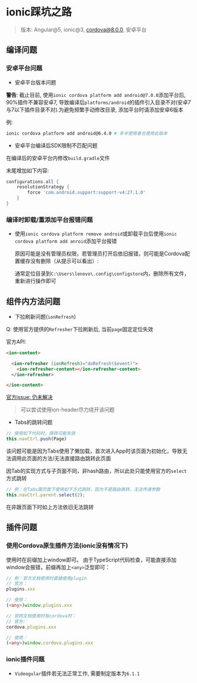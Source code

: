 # ionic踩坑之路

> 版本: Angular@5, ionic@3, cordova@8.0.0, 安卓平台

## 编译问题

### 安卓平台问题

- 安卓平台版本问题

**警告**: 截止目前, 使用`ionic cordova platform add android@7.0.0`添加平台后, 90%插件不兼容安卓7, 导致编译后`platforms/android`的插件引入目录不对(安卓7与7以下插件目录不对).为避免频繁手动修改目录, 添加平台时请添加安卓6版本

例:

```zsh
ionic cordova platform add android@6.4.0 # 多半使用者也使用此版本
```

- 安卓平台编译后SDK限制不匹配问题

在编译后的安卓平台内修改`build.gradle`文件

末尾增加如下内容:
```gradle
configurations.all {
    resolutionStrategy {
        force 'com.android.support:support-v4:27.1.0'
    }
}
```

### 编译时卸载/重添加平台报错问题

- 使用`ionic cordova platform remove android`或卸载平台后使用`ionic cordova platform add anroid`添加平台报错

    原因可能是没有管理员权限，若管理员打开后依旧报错，则可能是Cordova配置缓存没有删除（从提示可以看出）:
    
    通常定位目录到`C:\Users\lenovo\.config\configstore`内，删除所有文件，重新进行操作即可

## 组件内方法问题

- 下拉刷新问题(`ionRefresh`)

Q: 使用官方提供的`Refresher`下拉刷新后, 当前`page`固定定位失效

官方API:

```HTML
<ion-content>

  <ion-refresher (ionRefresh)="doRefresh($event)">
    <ion-refresher-content></ion-refresher-content>
  </ion-refresher>

</ion-content>
```

[官方issue: 仍未解决](https://github.com/ionic-team/ionic/issues/13237)
   
> 可以尝试使用ion-header尽力绕开该问题

- Tabs的跳转问题

```typescript
// 使用如下代码时，跳转可能失效
this.navCtrl.push(Page)
```

该问题可能是因为Tabs使用了懒加载，首次进入App时该页面为初始化，导致无法调用此页面的方法/无法直接路由跳转此页面

因Tab的实现方式与子页面不同，非hash路由，所以此处只能使用官方的`select`方式跳转

```typescript
// 例：在Tabs跟页面下使用如下方式跳转，因为不是路由跳转，无法传递参数
this.navCtrl.parent.select(2);
```

在非跟页面下时如上方法依旧无法跳转





## 插件问题

### 使用Cordova原生插件方法(ionic没有情况下)

使用时在前缀加上window即可。
由于TypeScript代码检查，可能直接添加window会报错，前缀再加上`<any>`泛型即可：

```TypeScript
// 例：官方文档使用时直接使用plugin
// 官方：
plugins.xxx

// 使用：
(<any>)window.plugins.xxx

// 官网文档使用时有cordova时：
// 官方:
cordova.plugins.xxx

// 使用：
(<any>)window.cordova.plugins.xxx
```


### ionic插件问题

- `Videogular`插件若无法正常工作, 需要制定版本为`6.1.1`
